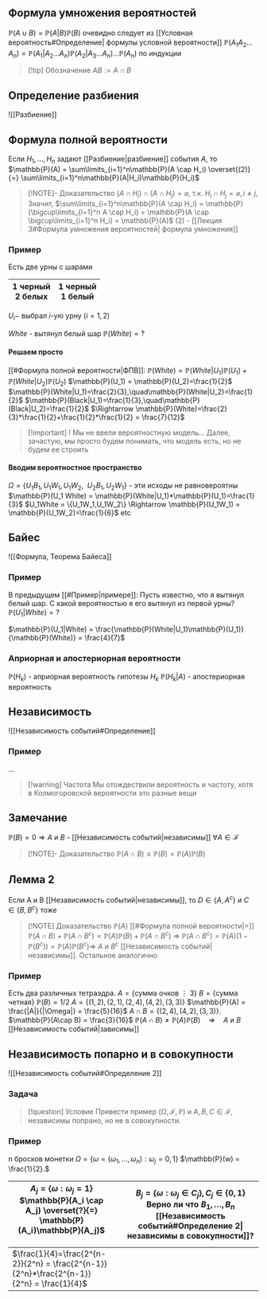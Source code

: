 ## Формула умножения вероятностей
$\mathbb{P}(A\cup B) = \mathbb{P}(A|B)\mathbb{P}(B)$  очевидно следует из [[Условная вероятность#Определение| формулы условной вероятности]]
$\mathbb{P}(A_1 A_2 \dots A_n) = \mathbb{P}(A_1|A_2\dots A_n)\mathbb{P}(A_2|A_3\dots A_n)\dots\mathbb{P}(A_n)$ по индукции

> [!tip] Обозначение
> $AB := A\cap B$

## Определение разбиения

![[Разбиение]]
## Формула полной вероятности
Если $H_1, \dots, H_n$ задают [[Разбиение|разбиение]] события $A$, то 
$\mathbb{P}(A) = \sum\limits_{i=1}^n\mathbb{P}(A \cap H_i) \overset{(2)}{=} \sum\limits_{i=1}^n\mathbb{P}(A|H_i)\mathbb{P}(H_i)$

> [!NOTE]- Доказательство
> $(A \cap H_i) \cap (A \cap H_j) = \varnothing$, т.к. $H_i \cap H_j = \varnothing, i\ne j$,
> Значит, $\sum\limits_{i=1}^n\mathbb{P}(A \cap H_i) = \mathbb{P}(\bigcup\limits_{i=1}^n A \cap H_i) = \mathbb{P}(A \cap \bigcup\limits_{i=1}^n H_i) = \mathbb{P}(A)$
> (2) - [[Лекция 3#Формула умножения вероятностей| формула умножения]]

### Пример

Есть две урны с шарами

| 1 черный<br>2 белых | 1 черный<br>1 белый |
| ------------------- | ------------------- |
$U_i -$ выбрал $i$-ую урну ($i=1,2$)

$White$ - вытянул белый шар
$\mathbb{P}(White)=?$
#### Решаем просто
[[#Формула полной вероятности|ФПВ]]: $\mathbb{P}(White) = \mathbb{P}(White|U_1)\mathbb{P}(U_1) + \mathbb{P}(White|U_2)\mathbb{P}(U_2)$
$\mathbb{P}(U_1) = \mathbb{P}(U_2)=\frac{1}{2}$
$\mathbb{P}(White|U_1)=\frac{2}{3},\quad\mathbb{P}(White|U_2)=\frac{1}{2}$
$\mathbb{P}(Black|U_1)=\frac{1}{3},\quad\mathbb{P}(Black|U_2)=\frac{1}{2}$
$\Rightarrow \mathbb{P}(White)=\frac{2}{3}*\frac{1}{2}+\frac{1}{2}*\frac{1}{2} = \frac{7}{12}$


> [!important] !
> Мы не ввели вероятностную модель... Далее, зачастую, мы просто будем понимать, что модель есть, но не будем ее строить
#### Вводим вероятностное пространство

$\Omega = \{U_1B_1, U_1W_1,U_1W_2,\:\:U_2B_1,U_2W_1\}$ - эти исходы не равновероятны
$\mathbb{P}(U_1 White) = \mathbb{P}(White|U_1)*\mathbb{P}(U_1)=\frac{1}{3}$
$U_1White = \{U_1W_1,U_1W_2\} \Rightarrow \mathbb{P}(U_1W_1) = \mathbb{P}(U_1W_2)=\frac{1}{6}$
etc

## Байес

![[Формула, Теорема Байеса]]


### Пример 

В предыдущем [[#Пример|примере]]: Пусть известно, что я вытянул белый шар.
С какой вероятностью я его вытянул из первой урны?
$\mathbb{P}(U_1|White) = ?$

$\mathbb{P}(U_1|White) = \frac{\mathbb{P}(White|U_1)\mathbb{P}(U_1)}{\mathbb{P}(White)} = \frac{4}{7}$
### Априорная и апостериорная вероятности
$\mathbb{P}(H_k)$ - априорная вероятность гипотезы $H_k$
$\mathbb{P}(H_k|A)$ - апостериорная вероятность

## Независимость
![[Независимость событий#Определение]]

### Пример

...

> [!warning] Частота
> Мы отождествили вероятность и частоту, хотя в Колмогоровской вероятности это разные вещи

## Замечание
[]()
$\mathbb{P}(B) = 0 \Rightarrow A$ и $B$ - [[Независимость событий|независимы]] $\forall A \in \mathcal{F}$ 
> [!NOTE]- Доказательство
> $\mathbb{P}(A\cap B) \leq \mathbb{P}(B) = \mathbb{P}(A)\mathbb{P}(B)$

## Лемма 2
Если A и B [[Независимость событий|независимы]], то $D \in \{ A, A^c\}$ и $C \in \{ B, B^c\}$ тоже

> [!NOTE] Доказательство
> $\mathbb{P}(A)$ [[#Формула полной вероятности|=]] $\mathbb{P}(A \cap B) + \mathbb{P}(A \cap B^c)= \mathbb{P}(A)\mathbb{P}(B) + \mathbb{P}(A \cap B^c)\: \Rightarrow$
> $\mathbb{P}(A \cap B^c) =  \mathbb{P}(A)(1 - \mathbb{P}(B^c)) = \mathbb{P}(A)\mathbb{P}(B^c) \Rightarrow$ $A$ и $B^c$ [[Независимость событий|независимы]]. Остальное аналогично

### Пример
Есть два различных тетраэдра.
$A=\{$сумма очков $\vdots\: 3 \}$
$B=\{$сумма четная$\}$
$\mathbb{P}(B)=1/2$
$A = \{(1,2),(2,1),(2,4),(4,2),(3,3)\}$
$\mathbb{P}(A) = \frac{|A|}{|\Omega|} = \frac{5}{16}$
$A \cap B = \{ (2,4),(4,2),(3,3)\}$. $\mathbb{P}(A\cap B) = \frac{3}{16}$
$\mathbb{P}(A \cap B) \ne \mathbb{P}(A)\mathbb{P}(B)\quad\Rightarrow\quad A$ и $B$ [[Независимость событий|зависимы]]
## Независимость попарно и в совокупности
![[Независимость событий#Определение 2]]
### Задача

> [!question] Условие
> Привести пример $(\Omega,\mathcal{F}, \mathbb{P})$ и $A,B,C \in \mathcal{F}$, независимы попрано, но не в совокупности. 

### Пример

n бросков монетки
$\Omega = \{\omega = (\omega_1,\dots, \omega_n): \omega_j=0,1\}$
$\mathbb{P}(w) = \frac{1}{2}.$

| $A_j = \{\omega: \omega_j=1\}$<br>$\mathbb{P}(A_i \cap A_j) \overset{?}{=} \mathbb{P}(A_i)\mathbb{P}(A_j)$<br><br> |     | $B_j = \{\omega: \omega_j \in C_j\}, C_j\in\{0,1\}$<br>Верно ли что $B_1,\dots,B_n$ [[Независимость событий#Определение 2\|независимы в совокупности]]? |
| ------------------------------------------------------------------------------------------------------------------ | --- | ------------------------------------------------------------------------------------------------------------------------------------------------------- |
| $\frac{1}{4}=\frac{2^{n-2}}{2^n} = \frac{2^{n-1}}{2^n}*\frac{2^{n-1}}{2^n} = \frac{1}{4}$                          |     |                                                                                                                                                         |





 

